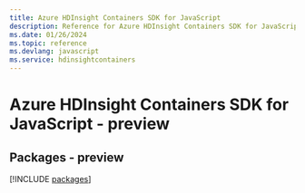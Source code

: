 ```yaml
---
title: Azure HDInsight Containers SDK for JavaScript
description: Reference for Azure HDInsight Containers SDK for JavaScript
ms.date: 01/26/2024
ms.topic: reference
ms.devlang: javascript
ms.service: hdinsightcontainers
---
```

# Azure HDInsight Containers SDK for JavaScript - preview
## Packages - preview
[!INCLUDE [packages](hdinsight-containers-index.md)]